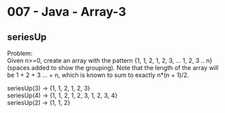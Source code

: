 007 - Java - Array-3
=====================

seriesUp
----------

Problem:  
Given n>=0, create an array with the pattern {1,    1, 2,    1, 2, 3,   ... 1, 2, 3 .. n} (spaces added to show the grouping). Note that the length of the array will be 1 + 2 + 3 ... + n, which is known to sum to exactly n*(n + 1)/2. 
>
seriesUp(3) → {1, 1, 2, 1, 2, 3}  
seriesUp(4) → {1, 1, 2, 1, 2, 3, 1, 2, 3, 4}  
seriesUp(2) → {1, 1, 2}  